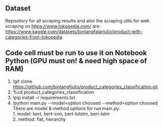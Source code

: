 ## Dataset
Repository for all scraping results and also the scraping utils for web scraping on https://www.tokopedia.com/ are:<br />https://www.kaggle.com/datasets/bintangfajarjulio/product-with-categories-from-tokopedia
## Code cell must be run to use it on Notebook Python (GPU must on! & need high space of RAM)
1. !git clone https://github.com/bintangfjulio/product_categories_classification.git
2. %cd product_categories_classification
3. !pip install -r requirements.txt
4. !python main.py --model=option choosed --method=option choosed
</br>There are model & method options for run main.py:</br>1. model: bert, bert-cnn, bert-bilstm, bert-lstm</br>2. method: flat, hierarchy
